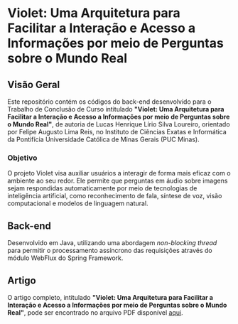 # Violet: Uma Arquitetura para Facilitar a Interação e Acesso a Informações por meio de Perguntas sobre o Mundo Real

## Visão Geral

Este repositório contém os códigos do back-end desenvolvido para o Trabalho de Conclusão de Curso intitulado **"Violet: Uma Arquitetura para Facilitar a Interação e Acesso a Informações por meio de Perguntas sobre o Mundo Real"**, de autoria de Lucas Henrique Lírio Silva Loureiro, orientado por Felipe Augusto Lima Reis, no Instituto de Ciências Exatas e Informática da Pontifícia Universidade Católica de Minas Gerais (PUC Minas).

### Objetivo
O projeto Violet visa auxiliar usuários a interagir de forma mais eficaz com o ambiente ao seu redor. Ele permite que perguntas em áudio sobre imagens sejam respondidas automaticamente por meio de tecnologias de inteligência artificial, como reconhecimento de fala, síntese de voz, visão computacional e modelos de linguagem natural.

## Back-end
Desenvolvido em Java, utilizando uma abordagem *non-blocking thread* para permitir o processamento assíncrono das requisições através do módulo WebFlux do Spring Framework.

## Artigo

O artigo completo, intitulado **"Violet: Uma Arquitetura para Facilitar a Interação e Acesso a Informações por meio de Perguntas sobre o Mundo Real"**, pode ser encontrado no arquivo PDF disponível [aqui](https://drive.google.com/file/d/12kNDulllgauURLNhjtFd3pgx1bu9prhE/view?usp=sharing).
